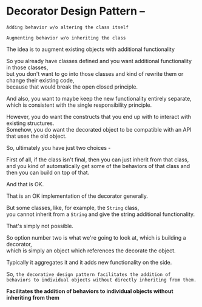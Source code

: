 # Decorator Design Pattern – 

`Adding behavior w/o altering the class itself`  

`Augmenting behavior w/o inheriting the class`  

The idea is to augment existing objects with additional functionality  

So you already have classes defined and you want additional functionality in those classes,  
but you don't want to go into those classes and kind of rewrite them or change their existing code,  
because that would break the open closed principle.  

And also, you want to maybe keep the new functionality entirely separate,  
which is consistent with the single responsibility principle.  

However, you do want the constructs that you end up with to interact with existing structures.  
Somehow, you do want the decorated object to be compatible with an API that uses the old object.  

So, ultimately you have just two choices -   

First of all, if the class isn't final, then you can just inherit from that class,  
and you kind of automatically get some of the behaviors of that class and then you can build on top of that.  

And that is OK.

That is an OK implementation of the decorator generally.  

But some classes, like, for example, the `String` class,  
you cannot inherit from a `String` and give the string additional functionality.  

That's simply not possible.

So option number two is what we're going to look at, which is building a decorator,  
which is simply an object which references the decorate the object.  

Typically it aggregates it and it adds new functionality on the side.  

So, `the decorative design pattern facilitates the addition of behaviors to individual objects without directly inheriting from them.`  

**Facilitates the addition of behaviors to individual objects without inheriting from them**  

